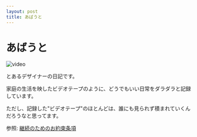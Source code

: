 ```yaml
---
layout: post
title: あばうと
---
```


# あばうと

<img src="https://akinening.github.io/times/assets/about.jpg" alt="video">

とあるデザイナーの日記です。

家庭の生活を映したビデオテープのように、どうでもいい日常をダラダラと記録しています。

ただし、記録した"ビデオテープ"のほとんどは、誰にも見られず積まれていくんだろうなと思ってます。



参照: [継続のためのお約束条項](https://akinening.github.io/times/diary/2020/09/12/oyakusoku-joko.html)